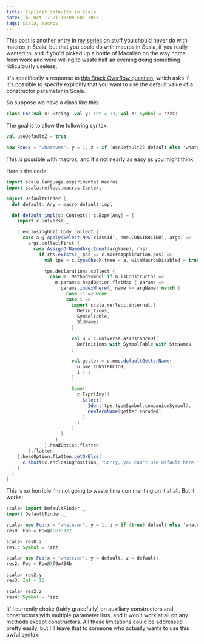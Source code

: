 ```yaml
---
title: Explicit defaults in Scala
date: Thu Oct 17 21:10:00 EDT 2013
tags: scala, macros
---
```


This post is another entry in [my series](http://meta.plasm.us/posts/2013/08/30/horrible-code/) on
stuff you should never do with macros in Scala, but that you could do with macros in Scala, if you really wanted to,
and if you'd picked up a bottle of Macallan on the way home from work and were willing to waste half an
evening doing something ridiculously useless.

It's specifically a response to [this Stack Overflow question](http://stackoverflow.com/q/19432905/334519),
which asks if it's possible to specify explicitly that you want to use the default value of a constructor parameter in Scala.

So suppose we have a class like this:

``` scala
class Foo(val x: String, val y: Int = 13, val z: Symbol = 'zzz)
```

The goal is to allow the following syntax:

``` scala
val useDefaultZ = true

new Foo(x = "whatever", y = 1, z = if (useDefaultZ) default else 'whatever)
```

This _is_ possible with macros, and it's not nearly as easy as you might think.

<!-- MORE -->

Here's the code:

``` scala
import scala.language.experimental.macros
import scala.reflect.macros.Context

object DefaultFinder {
  def default: Any = macro default_impl

  def default_impl(c: Context): c.Expr[Any] = {
    import c.universe._

    c.enclosingUnit.body.collect {
      case a @ Apply(Select(New(classId), nme.CONSTRUCTOR), args) =>
        args.collectFirst {
          case AssignOrNamedArg(Ident(argName), rhs)
            if rhs.exists(_.pos == c.macroApplication.pos) =>
              val tpe = c.typeCheck(tree = a, withMacrosDisabled = true).tpe

              tpe.declarations.collect {
                case m: MethodSymbol if m.isConstructor =>
                  m.paramss.headOption.flatMap { params =>
                    params.indexWhere(_.name == argName) match {
                      case -1 => None
                      case i =>
                        import scala.reflect.internal.{
                          Definitions,
                          SymbolTable,
                          StdNames
                        }

                        val u = c.universe.asInstanceOf[
                          Definitions with SymbolTable with StdNames
                        ]

                        val getter = u.nme.defaultGetterName(
                          u.nme.CONSTRUCTOR,
                          i + 1
                        )

                        Some(
                          c.Expr[Any](
                            Select(
                              Ident(tpe.typeSymbol.companionSymbol),
                              newTermName(getter.encoded)
                            )
                          )
                        )
                    }
                  }
              }.headOption.flatten
        }.flatten
    }.headOption.flatten.getOrElse(
      c.abort(c.enclosingPosition, "Sorry, you can't use default here!")
    )
  }
}
```

This is so horrible I'm not going to waste time commenting on it at all. But it works:

``` scala
scala> import DefaultFinder._
import DefaultFinder._

scala> new Foo(x = "whatever", y = 1, z = if (true) default else 'whatever)
res0: Foo = Foo@46635922

scala> res0.z
res1: Symbol = 'zzz

scala> new Foo(x = "whatever", y = default, z = default)
res2: Foo = Foo@7f9a454b

scala> res2.y
res3: Int = 13

scala> res2.z
res4: Symbol = 'zzz
```

It'll currently choke (fairly gracefully) on auxiliary constructors and constructors with multiple parameter lists,
and it won't work at all on any methods except constructors.
All these limitations could be addressed pretty easily,
but I'll leave that to someone who actually wants to use this awful syntax.

